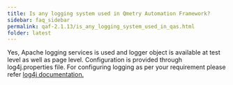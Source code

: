 ```yaml
---
title: Is any logging system used in Qmetry Automation Framework?
sidebar: faq_sidebar
permalink: qaf-2.1.13/is_any_logging_system_used_in_qas.html
folder: latest
---
```



Yes, Apache logging services is used and logger object is available at test level as well as page level. Configuration is provided through log4j.properties file. For configuring logging as per your requirement please refer [log4j documentation.](http://logging.apache.org/log4j/1.2/manual.html)
